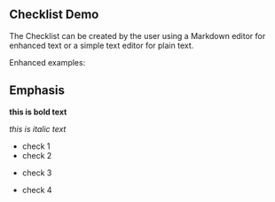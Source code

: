 ## Checklist Demo

The Checklist can be created by the user using a Markdown editor for enhanced text or a simple text editor for plain text.

Enhanced examples:

## Emphasis

**this is bold text**

*this is italic text*

- check 1
- check 2
* check 3
+ check 4
